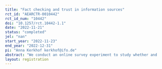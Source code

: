 ```yaml
---
title: "Fact checking and trust in information sources"
rct_id: "AEARCTR-0010442"
rct_id_num: "10442"
doi: "10.1257/rct.10442-1.1"
date: "2022-11-21"
status: "completed"
jel: "nan"
start_year: "2022-11-23"
end_year: "2022-12-31"
pi: "Anna Kerkhof kerkhof@ifo.de"
abstract: "We conduct an online survey experiment to study whether and how the presence and prevalence of fact checking affects the belief formation of subjects about the truthfulness of statements by hypothetical persons. In particular, we focus on the role of two effects: implied truth and implied reliability. "
layout: registration
---
```


